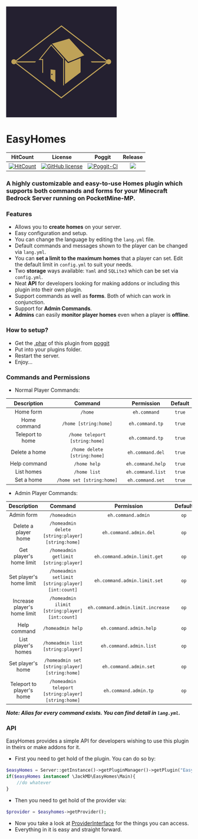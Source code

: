 ![EasyHomes Banner](https://github.com/AntiCores/EasyHomes/blob/master/meta/EasyHomes.png)
# EasyHomes

| HitCount | License | Poggit | Release |
|:--:|:--:|:--:|:--:|
|[![HitCount](http://hits.dwyl.io/AntiCores/EasyHomes.svg)](http://hits.dwyl.io/AntiCores/EasyHomes)|[![GitHub license](https://img.shields.io/github/license/AntiCores/EasyHomes.svg)](https://github.com/AntiCores/EasyHomes/blob/master/LICENSE)|[![Poggit-CI](https://poggit.pmmp.io/ci.shield/AntiCores/EasyHomes/EasyHomes)](https://poggit.pmmp.io/ci/AntiCores/EasyHomes/EasyHomes)|[![](https://poggit.pmmp.io/shield.state/EasyHomes)](https://poggit.pmmp.io/p/EasyHomes)|

### A highly customizable and easy-to-use Homes plugin which supports both commands and forms for your Minecraft Bedrock Server running on PocketMine-MP. 

### Features

- Allows you to **create homes** on your server.
- Easy configuration and setup.
- You can change the language by editing the `lang.yml` file.
- Default commands and messages shown to the player can be changed via `lang.yml`.
- You can **set a limit to the maximum homes** that a player can set. Edit the default limit in `config.yml` to suit your needs.
- Two **storage** ways available: `Yaml` and `SQLite3` which can be set via `config.yml`.
- Neat **API** for developers looking for making addons or including this plugin into their own plugin.
- Support commands as well as **forms**. Both of which can work in conjunction.
- Support for **Admin Commands**.
- **Admins** can easily **monitor player homes** even when a player is **offline**.

### How to setup?

- Get the [.phar](https://poggit.pmmp.io/ci/AntiCores/EasyHomes/EasyHomes) of this plugin from [poggit](https://poggit.pmmp.io/ci/AntiCores/EasyHomes/EasyHomes)
- Put into your plugins folder.
- Restart the server.
- Enjoy...

### Commands and Permissions

- Normal Player Commands:

|Description|Command|Permission|Default|
|:--:|:--:|:--:|:--:|
|Home form|`/home`|`eh.command`|`true`|
|Home command|`/home [string:home]`|`eh.command.tp`|`true`|
|Teleport to home|`/home teleport [string:home]`|`eh.command.tp`|`true`|
|Delete a home|`/home delete [string:home]`|`eh.command.del`|`true`|
|Help command|`/home help`|`eh.command.help`|`true`|
|List homes|`/home list`|`eh.command.list`|`true`|
|Set a home|`/home set [string:home]`|`eh.command.set`|`true`|

- Admin Player Commands:

|Description|Command|Permission|Default|
|:--:|:--:|:--:|:--:|
|Admin form|`/homeadmin`|`eh.command.admin`|`op`|
|Delete a player home|`/homeadmin delete [string:player] [string:home]`|`eh.command.admin.del`|`op`|
|Get player's home limit|`/homeadmin getlimit [string:player]`|`eh.command.admin.limit.get`|`op`|
|Set player's home limit|`/homeadmin setlimit [string:player] [int:count]`|`eh.command.admin.limit.set`|`op`|
|Increase player's home limit|`/homeadmin ilimit [string:player] [int:count]`|`eh.command.admin.limit.increase`|`op`|
|Help command|`/homeadmin help`|`eh.command.admin.help`|`op`|
|List player's homes|`/homeadmin list [string:player]`|`eh.command.admin.list`|`op`|
|Set player's home|`/homeadmin set [string:player] [string:home]`|`eh.command.admin.set`|`op`|
|Teleport to player's home|`/homeadmin teleport [string:player] [string:home]`|`eh.command.admin.tp`|`op`|

**_Note: Alias for every command exists. You can find detail in `lang.yml`._** 

### API

EasyHomes provides a simple API for developers wishing to use this plugin in theirs or make addons for it.<br />
- First you need to get hold of the plugin. You can do so by:<br />
```php
$easyHomes = Server::getInstance()->getPluginManager()->getPlugin("EasyHomes");
if($easyHomes instanceof \JackMD\EasyHomes\Main){
    //do whatever
}
```
- Then you need to get hold of the provider via:<br />
```php
$provider = $easyhomes->getProvider();
```
- Now you take a look at [ProviderInterface](https://github.com/AntiCores/EasyHomes/blob/master/src/JackMD/EasyHomes/provider/ProviderInterface.php) for the things you can access.
- Everything in it is easy and straight forward.
